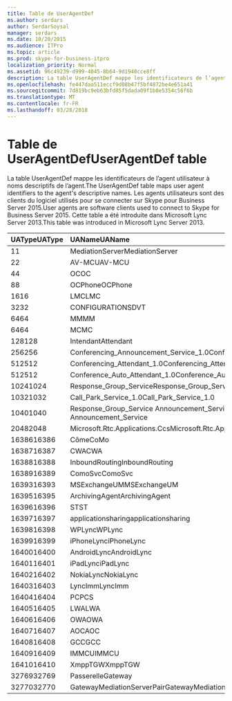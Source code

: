 ```yaml
---
title: Table de UserAgentDef
ms.author: serdars
author: SerdarSoysal
manager: serdars
ms.date: 10/20/2015
ms.audience: ITPro
ms.topic: article
ms.prod: skype-for-business-itpro
localization_priority: Normal
ms.assetid: 96c49239-d999-4045-8b64-9d1940cce8ff
description: La table UserAgentDef mappe les identificateurs de l’agent utilisateur à noms descriptifs de l’agent. Les agents utilisateurs sont des clients du logiciel utilisés pour se connecter sur Skype pour Business Server 2015. Cette table a été introduite dans Microsoft Lync Server 2013.
ms.openlocfilehash: fe447daa511eccf9d08b47f5bf4872be4e651a41
ms.sourcegitcommit: 7d819bc9eb63bfd85f5dada09f1b8e5354c56f6b
ms.translationtype: MT
ms.contentlocale: fr-FR
ms.lasthandoff: 03/28/2018
---
```

# <a name="useragentdef-table"></a><span data-ttu-id="42191-105">Table de UserAgentDef</span><span class="sxs-lookup"><span data-stu-id="42191-105">UserAgentDef table</span></span>
 
<span data-ttu-id="42191-106">La table UserAgentDef mappe les identificateurs de l’agent utilisateur à noms descriptifs de l’agent.</span><span class="sxs-lookup"><span data-stu-id="42191-106">The UserAgentDef table maps user agent identifiers to the agent's descriptive names.</span></span> <span data-ttu-id="42191-107">Les agents utilisateurs sont des clients du logiciel utilisés pour se connecter sur Skype pour Business Server 2015.</span><span class="sxs-lookup"><span data-stu-id="42191-107">User agents are software clients used to connect to Skype for Business Server 2015.</span></span> <span data-ttu-id="42191-108">Cette table a été introduite dans Microsoft Lync Server 2013.</span><span class="sxs-lookup"><span data-stu-id="42191-108">This table was introduced in Microsoft Lync Server 2013.</span></span>
  
|<span data-ttu-id="42191-109">**UAType**</span><span class="sxs-lookup"><span data-stu-id="42191-109">**UAType**</span></span>|<span data-ttu-id="42191-110">**UAName**</span><span class="sxs-lookup"><span data-stu-id="42191-110">**UAName**</span></span>|<span data-ttu-id="42191-111">**UACategory**</span><span class="sxs-lookup"><span data-stu-id="42191-111">**UACategory**</span></span>|
|:-----|:-----|:-----|
|<span data-ttu-id="42191-112">1</span><span class="sxs-lookup"><span data-stu-id="42191-112">1</span></span>  <br/> |<span data-ttu-id="42191-113">MediationServer</span><span class="sxs-lookup"><span data-stu-id="42191-113">MediationServer</span></span>  <br/> |<span data-ttu-id="42191-114">MediationServer</span><span class="sxs-lookup"><span data-stu-id="42191-114">MediationServer</span></span>  <br/> |
|<span data-ttu-id="42191-115">2</span><span class="sxs-lookup"><span data-stu-id="42191-115">2</span></span>  <br/> |<span data-ttu-id="42191-116">AV-MCU</span><span class="sxs-lookup"><span data-stu-id="42191-116">AV-MCU</span></span>  <br/> |<span data-ttu-id="42191-117">AV-MCU</span><span class="sxs-lookup"><span data-stu-id="42191-117">AV-MCU</span></span>  <br/> |
|<span data-ttu-id="42191-118">4</span><span class="sxs-lookup"><span data-stu-id="42191-118">4</span></span>  <br/> |<span data-ttu-id="42191-119">OC</span><span class="sxs-lookup"><span data-stu-id="42191-119">OC</span></span>  <br/> |<span data-ttu-id="42191-120">OC</span><span class="sxs-lookup"><span data-stu-id="42191-120">OC</span></span>  <br/> |
|<span data-ttu-id="42191-121">8</span><span class="sxs-lookup"><span data-stu-id="42191-121">8</span></span>  <br/> |<span data-ttu-id="42191-122">OCPhone</span><span class="sxs-lookup"><span data-stu-id="42191-122">OCPhone</span></span>  <br/> |<span data-ttu-id="42191-123">OCPhone</span><span class="sxs-lookup"><span data-stu-id="42191-123">OCPhone</span></span>  <br/> |
|<span data-ttu-id="42191-124">16</span><span class="sxs-lookup"><span data-stu-id="42191-124">16</span></span>  <br/> |<span data-ttu-id="42191-125">LMC</span><span class="sxs-lookup"><span data-stu-id="42191-125">LMC</span></span>  <br/> |<span data-ttu-id="42191-126">LMC</span><span class="sxs-lookup"><span data-stu-id="42191-126">LMC</span></span>  <br/> |
|<span data-ttu-id="42191-127">32</span><span class="sxs-lookup"><span data-stu-id="42191-127">32</span></span>  <br/> |<span data-ttu-id="42191-128">CONFIGURATIONS</span><span class="sxs-lookup"><span data-stu-id="42191-128">DVT</span></span>  <br/> |<span data-ttu-id="42191-129">CONFIGURATIONS</span><span class="sxs-lookup"><span data-stu-id="42191-129">DVT</span></span>  <br/> |
|<span data-ttu-id="42191-130">64</span><span class="sxs-lookup"><span data-stu-id="42191-130">64</span></span>  <br/> |<span data-ttu-id="42191-131">MM</span><span class="sxs-lookup"><span data-stu-id="42191-131">MM</span></span>  <br/> |<span data-ttu-id="42191-132">MM</span><span class="sxs-lookup"><span data-stu-id="42191-132">MM</span></span>  <br/> |
|<span data-ttu-id="42191-133">64</span><span class="sxs-lookup"><span data-stu-id="42191-133">64</span></span>  <br/> |<span data-ttu-id="42191-134">MC</span><span class="sxs-lookup"><span data-stu-id="42191-134">MC</span></span>  <br/> |<span data-ttu-id="42191-135">MM</span><span class="sxs-lookup"><span data-stu-id="42191-135">MM</span></span>  <br/> |
|<span data-ttu-id="42191-136">128</span><span class="sxs-lookup"><span data-stu-id="42191-136">128</span></span>  <br/> |<span data-ttu-id="42191-137">Intendant</span><span class="sxs-lookup"><span data-stu-id="42191-137">Attendant</span></span>  <br/> |<span data-ttu-id="42191-138">Intendant</span><span class="sxs-lookup"><span data-stu-id="42191-138">Attendant</span></span>  <br/> |
|<span data-ttu-id="42191-139">256</span><span class="sxs-lookup"><span data-stu-id="42191-139">256</span></span>  <br/> |<span data-ttu-id="42191-140">Conferencing_Announcement_Service_1.0</span><span class="sxs-lookup"><span data-stu-id="42191-140">Conferencing_Announcement_Service_1.0</span></span>  <br/> |<span data-ttu-id="42191-141">AUTORITÉS DE CERTIFICATION</span><span class="sxs-lookup"><span data-stu-id="42191-141">CAS</span></span>  <br/> |
|<span data-ttu-id="42191-142">512</span><span class="sxs-lookup"><span data-stu-id="42191-142">512</span></span>  <br/> |<span data-ttu-id="42191-143">Conferencing_Attendant_1.0</span><span class="sxs-lookup"><span data-stu-id="42191-143">Conferencing_Attendant_1.0</span></span>  <br/> |<span data-ttu-id="42191-144">TCHA</span><span class="sxs-lookup"><span data-stu-id="42191-144">CAA</span></span>  <br/> |
|<span data-ttu-id="42191-145">512</span><span class="sxs-lookup"><span data-stu-id="42191-145">512</span></span>  <br/> |<span data-ttu-id="42191-146">Conference_Auto_Attendant_1.0</span><span class="sxs-lookup"><span data-stu-id="42191-146">Conference_Auto_Attendant_1.0</span></span>  <br/> |<span data-ttu-id="42191-147">TCHA</span><span class="sxs-lookup"><span data-stu-id="42191-147">CAA</span></span>  <br/> |
|<span data-ttu-id="42191-148">1024</span><span class="sxs-lookup"><span data-stu-id="42191-148">1024</span></span>  <br/> |<span data-ttu-id="42191-149">Response_Group_Service</span><span class="sxs-lookup"><span data-stu-id="42191-149">Response_Group_Service</span></span>  <br/> |<span data-ttu-id="42191-150">RGS</span><span class="sxs-lookup"><span data-stu-id="42191-150">RGS</span></span>  <br/> |
|<span data-ttu-id="42191-151">1032</span><span class="sxs-lookup"><span data-stu-id="42191-151">1032</span></span>  <br/> |<span data-ttu-id="42191-152">Call_Park_Service_1.0</span><span class="sxs-lookup"><span data-stu-id="42191-152">Call_Park_Service_1.0</span></span>  <br/> |<span data-ttu-id="42191-153">CPS</span><span class="sxs-lookup"><span data-stu-id="42191-153">CPS</span></span>  <br/> |
|<span data-ttu-id="42191-154">1040</span><span class="sxs-lookup"><span data-stu-id="42191-154">1040</span></span>  <br/> |<span data-ttu-id="42191-155">Response_Group_Service Announcement_Service</span><span class="sxs-lookup"><span data-stu-id="42191-155">Response_Group_Service Announcement_Service</span></span>  <br/> |<span data-ttu-id="42191-156">EN TANT QUE</span><span class="sxs-lookup"><span data-stu-id="42191-156">AS</span></span>  <br/> |
|<span data-ttu-id="42191-157">2048</span><span class="sxs-lookup"><span data-stu-id="42191-157">2048</span></span>  <br/> |<span data-ttu-id="42191-158">Microsoft.Rtc.Applications.Ccs</span><span class="sxs-lookup"><span data-stu-id="42191-158">Microsoft.Rtc.Applications.Ccs</span></span>  <br/> |<span data-ttu-id="42191-159">CCS</span><span class="sxs-lookup"><span data-stu-id="42191-159">CCS</span></span>  <br/> |
|<span data-ttu-id="42191-160">16386</span><span class="sxs-lookup"><span data-stu-id="42191-160">16386</span></span>  <br/> |<span data-ttu-id="42191-161">Côme</span><span class="sxs-lookup"><span data-stu-id="42191-161">CoMo</span></span>  <br/> |<span data-ttu-id="42191-162">Côme</span><span class="sxs-lookup"><span data-stu-id="42191-162">CoMo</span></span>  <br/> |
|<span data-ttu-id="42191-163">16387</span><span class="sxs-lookup"><span data-stu-id="42191-163">16387</span></span>  <br/> |<span data-ttu-id="42191-164">CWA</span><span class="sxs-lookup"><span data-stu-id="42191-164">CWA</span></span>  <br/> |<span data-ttu-id="42191-165">CWA</span><span class="sxs-lookup"><span data-stu-id="42191-165">CWA</span></span>  <br/> |
|<span data-ttu-id="42191-166">16388</span><span class="sxs-lookup"><span data-stu-id="42191-166">16388</span></span>  <br/> |<span data-ttu-id="42191-167">InboundRouting</span><span class="sxs-lookup"><span data-stu-id="42191-167">InboundRouting</span></span>  <br/> |<span data-ttu-id="42191-168">InboundRouting</span><span class="sxs-lookup"><span data-stu-id="42191-168">InboundRouting</span></span>  <br/> |
|<span data-ttu-id="42191-169">16389</span><span class="sxs-lookup"><span data-stu-id="42191-169">16389</span></span>  <br/> |<span data-ttu-id="42191-170">ComoSvc</span><span class="sxs-lookup"><span data-stu-id="42191-170">ComoSvc</span></span>  <br/> |<span data-ttu-id="42191-171">ComoSvc</span><span class="sxs-lookup"><span data-stu-id="42191-171">ComoSvc</span></span>  <br/> |
|<span data-ttu-id="42191-172">16393</span><span class="sxs-lookup"><span data-stu-id="42191-172">16393</span></span>  <br/> |<span data-ttu-id="42191-173">MSExchangeUM</span><span class="sxs-lookup"><span data-stu-id="42191-173">MSExchangeUM</span></span>  <br/> |<span data-ttu-id="42191-174">ExUM</span><span class="sxs-lookup"><span data-stu-id="42191-174">ExUM</span></span>  <br/> |
|<span data-ttu-id="42191-175">16395</span><span class="sxs-lookup"><span data-stu-id="42191-175">16395</span></span>  <br/> |<span data-ttu-id="42191-176">ArchivingAgent</span><span class="sxs-lookup"><span data-stu-id="42191-176">ArchivingAgent</span></span>  <br/> |<span data-ttu-id="42191-177">ARCHAGENT</span><span class="sxs-lookup"><span data-stu-id="42191-177">ARCHAGENT</span></span>  <br/> |
|<span data-ttu-id="42191-178">16396</span><span class="sxs-lookup"><span data-stu-id="42191-178">16396</span></span>  <br/> |<span data-ttu-id="42191-179">ST</span><span class="sxs-lookup"><span data-stu-id="42191-179">ST</span></span>  <br/> |<span data-ttu-id="42191-180">ST</span><span class="sxs-lookup"><span data-stu-id="42191-180">ST</span></span>  <br/> |
|<span data-ttu-id="42191-181">16397</span><span class="sxs-lookup"><span data-stu-id="42191-181">16397</span></span>  <br/> |<span data-ttu-id="42191-182">applicationsharing</span><span class="sxs-lookup"><span data-stu-id="42191-182">applicationsharing</span></span>  <br/> |<span data-ttu-id="42191-183">ASMCU</span><span class="sxs-lookup"><span data-stu-id="42191-183">ASMCU</span></span>  <br/> |
|<span data-ttu-id="42191-184">16398</span><span class="sxs-lookup"><span data-stu-id="42191-184">16398</span></span>  <br/> |<span data-ttu-id="42191-185">WPLync</span><span class="sxs-lookup"><span data-stu-id="42191-185">WPLync</span></span>  <br/> |<span data-ttu-id="42191-186">WPLync</span><span class="sxs-lookup"><span data-stu-id="42191-186">WPLync</span></span>  <br/> |
|<span data-ttu-id="42191-187">16399</span><span class="sxs-lookup"><span data-stu-id="42191-187">16399</span></span>  <br/> |<span data-ttu-id="42191-188">iPhoneLync</span><span class="sxs-lookup"><span data-stu-id="42191-188">iPhoneLync</span></span>  <br/> |<span data-ttu-id="42191-189">iPhoneLync</span><span class="sxs-lookup"><span data-stu-id="42191-189">iPhoneLync</span></span>  <br/> |
|<span data-ttu-id="42191-190">16400</span><span class="sxs-lookup"><span data-stu-id="42191-190">16400</span></span>  <br/> |<span data-ttu-id="42191-191">AndroidLync</span><span class="sxs-lookup"><span data-stu-id="42191-191">AndroidLync</span></span>  <br/> |<span data-ttu-id="42191-192">AndroidLync</span><span class="sxs-lookup"><span data-stu-id="42191-192">AndroidLync</span></span>  <br/> |
|<span data-ttu-id="42191-193">16401</span><span class="sxs-lookup"><span data-stu-id="42191-193">16401</span></span>  <br/> |<span data-ttu-id="42191-194">iPadLync</span><span class="sxs-lookup"><span data-stu-id="42191-194">iPadLync</span></span>  <br/> |<span data-ttu-id="42191-195">iPadLync</span><span class="sxs-lookup"><span data-stu-id="42191-195">iPadLync</span></span>  <br/> |
|<span data-ttu-id="42191-196">16402</span><span class="sxs-lookup"><span data-stu-id="42191-196">16402</span></span>  <br/> |<span data-ttu-id="42191-197">NokiaLync</span><span class="sxs-lookup"><span data-stu-id="42191-197">NokiaLync</span></span>  <br/> |<span data-ttu-id="42191-198">NokiaLync</span><span class="sxs-lookup"><span data-stu-id="42191-198">NokiaLync</span></span>  <br/> |
|<span data-ttu-id="42191-199">16403</span><span class="sxs-lookup"><span data-stu-id="42191-199">16403</span></span>  <br/> |<span data-ttu-id="42191-200">LyncImm</span><span class="sxs-lookup"><span data-stu-id="42191-200">LyncImm</span></span>  <br/> |<span data-ttu-id="42191-201">LyncImm</span><span class="sxs-lookup"><span data-stu-id="42191-201">LyncImm</span></span>  <br/> |
|<span data-ttu-id="42191-202">16404</span><span class="sxs-lookup"><span data-stu-id="42191-202">16404</span></span>  <br/> |<span data-ttu-id="42191-203">PC</span><span class="sxs-lookup"><span data-stu-id="42191-203">PCS</span></span>  <br/> |<span data-ttu-id="42191-204">PC</span><span class="sxs-lookup"><span data-stu-id="42191-204">PCS</span></span>  <br/> |
|<span data-ttu-id="42191-205">16405</span><span class="sxs-lookup"><span data-stu-id="42191-205">16405</span></span>  <br/> |<span data-ttu-id="42191-206">LWA</span><span class="sxs-lookup"><span data-stu-id="42191-206">LWA</span></span>  <br/> |<span data-ttu-id="42191-207">LWA</span><span class="sxs-lookup"><span data-stu-id="42191-207">LWA</span></span>  <br/> |
|<span data-ttu-id="42191-208">16406</span><span class="sxs-lookup"><span data-stu-id="42191-208">16406</span></span>  <br/> |<span data-ttu-id="42191-209">OWA</span><span class="sxs-lookup"><span data-stu-id="42191-209">OWA</span></span>  <br/> |<span data-ttu-id="42191-210">OWA</span><span class="sxs-lookup"><span data-stu-id="42191-210">OWA</span></span>  <br/> |
|<span data-ttu-id="42191-211">16407</span><span class="sxs-lookup"><span data-stu-id="42191-211">16407</span></span>  <br/> |<span data-ttu-id="42191-212">AOC</span><span class="sxs-lookup"><span data-stu-id="42191-212">AOC</span></span>  <br/> |<span data-ttu-id="42191-213">AOC</span><span class="sxs-lookup"><span data-stu-id="42191-213">AOC</span></span>  <br/> |
|<span data-ttu-id="42191-214">16408</span><span class="sxs-lookup"><span data-stu-id="42191-214">16408</span></span>  <br/> |<span data-ttu-id="42191-215">GCC</span><span class="sxs-lookup"><span data-stu-id="42191-215">GCC</span></span>  <br/> |<span data-ttu-id="42191-216">GCC</span><span class="sxs-lookup"><span data-stu-id="42191-216">GCC</span></span>  <br/> |
|<span data-ttu-id="42191-217">16409</span><span class="sxs-lookup"><span data-stu-id="42191-217">16409</span></span>  <br/> |<span data-ttu-id="42191-218">IMMCU</span><span class="sxs-lookup"><span data-stu-id="42191-218">IMMCU</span></span>  <br/> |<span data-ttu-id="42191-219">IMMCU</span><span class="sxs-lookup"><span data-stu-id="42191-219">IMMCU</span></span>  <br/> |
|<span data-ttu-id="42191-220">16410</span><span class="sxs-lookup"><span data-stu-id="42191-220">16410</span></span>  <br/> |<span data-ttu-id="42191-221">XmppTGW</span><span class="sxs-lookup"><span data-stu-id="42191-221">XmppTGW</span></span>  <br/> |<span data-ttu-id="42191-222">XmppGateway</span><span class="sxs-lookup"><span data-stu-id="42191-222">XmppGateway</span></span>  <br/> |
|<span data-ttu-id="42191-223">32769</span><span class="sxs-lookup"><span data-stu-id="42191-223">32769</span></span>  <br/> |<span data-ttu-id="42191-224">Passerelle</span><span class="sxs-lookup"><span data-stu-id="42191-224">Gateway</span></span>  <br/> |<span data-ttu-id="42191-225">Passerelle</span><span class="sxs-lookup"><span data-stu-id="42191-225">Gateway</span></span>  <br/> |
|<span data-ttu-id="42191-226">32770</span><span class="sxs-lookup"><span data-stu-id="42191-226">32770</span></span>  <br/> |<span data-ttu-id="42191-227">GatewayMediationServerPair</span><span class="sxs-lookup"><span data-stu-id="42191-227">GatewayMediationServerPair</span></span>  <br/> |<span data-ttu-id="42191-228">GatewayMediationServerPair</span><span class="sxs-lookup"><span data-stu-id="42191-228">GatewayMediationServerPair</span></span>  <br/> |
   

